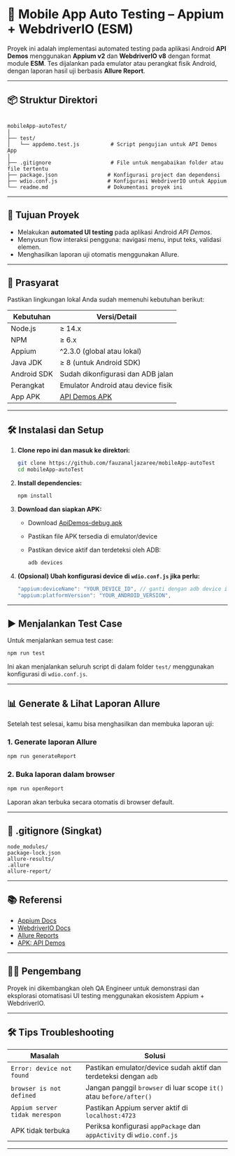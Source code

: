 # 📱 Mobile App Auto Testing – Appium + WebdriverIO (ESM)

Proyek ini adalah implementasi automated testing pada aplikasi Android **API Demos** menggunakan **Appium v2** dan **WebdriverIO v8** dengan format module **ESM**. Tes dijalankan pada emulator atau perangkat fisik Android, dengan laporan hasil uji berbasis **Allure Report**.

---

## 📦 Struktur Direktori

```

mobileApp-autoTest/
│
├── test/
│   └── appdemo.test.js          # Script pengujian untuk API Demos App
│
├── .gitignore                   # File untuk mengabaikan folder atau file tertentu
├── package.json                # Konfigurasi project dan dependensi
├── wdio.conf.js                # Konfigurasi WebdriverIO untuk Appium
└── readme.md                   # Dokumentasi proyek ini

````

---

## 🚀 Tujuan Proyek

- Melakukan **automated UI testing** pada aplikasi Android *API Demos*.
- Menyusun flow interaksi pengguna: navigasi menu, input teks, validasi elemen.
- Menghasilkan laporan uji otomatis menggunakan Allure.

---

## 🧩 Prasyarat

Pastikan lingkungan lokal Anda sudah memenuhi kebutuhan berikut:

| Kebutuhan        | Versi/Detail                     |
|------------------|----------------------------------|
| Node.js          | ≥ 14.x                           |
| NPM              | ≥ 6.x                            |
| Appium           | ^2.3.0 (global atau lokal)       |
| Java JDK         | ≥ 8 (untuk Android SDK)          |
| Android SDK      | Sudah dikonfigurasi dan ADB jalan |
| Perangkat        | Emulator Android atau device fisik |
| App APK          | [API Demos APK](https://github.com/appium/appium/blob/master/packages/appium/sample-code/apps/ApiDemos-debug.apk) |

---

## 🛠️ Instalasi dan Setup

1. **Clone repo ini dan masuk ke direktori:**
   ```bash
   git clone https://github.com/fauzanaljazaree/mobileApp-autoTest
   cd mobileApp-autoTest
   ```

2. **Install dependencies:**

   ```bash
   npm install
   ```

3. **Download dan siapkan APK:**

   * Download [ApiDemos-debug.apk](https://github.com/appium/appium/blob/master/packages/appium/sample-code/apps/ApiDemos-debug.apk)
   * Pastikan file APK tersedia di emulator/device
   * Pastikan device aktif dan terdeteksi oleh ADB:

     ```bash
     adb devices
     ```

4. **(Opsional) Ubah konfigurasi device di `wdio.conf.js` jika perlu:**

   ```js
   "appium:deviceName": "YOUR_DEVICE_ID", // ganti dengan adb device id kamu
   "appium:platformVersion": "YOUR_ANDROID_VERSION",
   ```

---

## ▶️ Menjalankan Test Case

Untuk menjalankan semua test case:

```bash
npm run test
```

Ini akan menjalankan seluruh script di dalam folder `test/` menggunakan konfigurasi di `wdio.conf.js`.

---

## 📊 Generate & Lihat Laporan Allure

Setelah test selesai, kamu bisa menghasilkan dan membuka laporan uji:

### 1. **Generate laporan Allure**

```bash
npm run generateReport
```

### 2. **Buka laporan dalam browser**

```bash
npm run openReport
```

Laporan akan terbuka secara otomatis di browser default.

---

## 🧼 .gitignore (Singkat)

```gitignore
node_modules/
package-lock.json
allure-results/
.allure
allure-report/
```

---

## 📚 Referensi

* [Appium Docs](https://appium.io/docs/en/about-appium/intro/)
* [WebdriverIO Docs](https://webdriver.io/)
* [Allure Reports](https://docs.qameta.io/allure/)
* [APK: API Demos](https://github.com/appium/appium/blob/master/packages/appium/sample-code/apps/ApiDemos-debug.apk)

---

## 👨‍💻 Pengembang

Proyek ini dikembangkan oleh QA Engineer untuk demonstrasi dan eksplorasi otomatisasi UI testing menggunakan ekosistem Appium + WebdriverIO.

---

## 🛠 Tips Troubleshooting

| Masalah                        | Solusi                                                               |
| ------------------------------ | -------------------------------------------------------------------- |
| `Error: device not found`      | Pastikan emulator/device sudah aktif dan terdeteksi dengan `adb`     |
| `browser is not defined`       | Jangan panggil `browser` di luar scope `it()` atau `before/after()`  |
| `Appium server tidak merespon` | Pastikan Appium server aktif di `localhost:4723`                     |
| APK tidak terbuka              | Periksa konfigurasi `appPackage` dan `appActivity` di `wdio.conf.js` |

---
